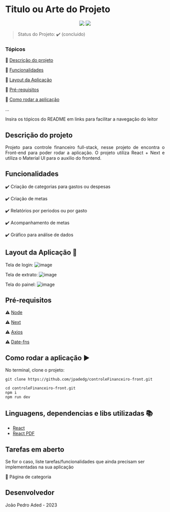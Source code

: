 <h1>Titulo ou Arte do Projeto</h1> 

<p align="center">
  <img src="https://img.shields.io/static/v1?label=react&message=framework&color=blue&style=for-the-badge&logo=REACT"/>
  <img src="http://img.shields.io/static/v1?label=STATUS&message=CONCLUIDO&color=GREEN&style=for-the-badge"/>
</p>

> Status do Projeto: :heavy_check_mark: (concluido)

### Tópicos 

:small_blue_diamond: [Descrição do projeto](#descrição-do-projeto)

:small_blue_diamond: [Funcionalidades](#funcionalidades)

:small_blue_diamond: [Layout da Aplicação](#layout-da-aplicação-dash)

:small_blue_diamond: [Pré-requisitos](#pré-requisitos)

:small_blue_diamond: [Como rodar a aplicação](#como-rodar-a-aplicação-arrow_forward)

... 

Insira os tópicos do README em links para facilitar a navegação do leitor

## Descrição do projeto 

<p align="justify">
  Projeto para controle financeiro full-stack, nesse projeto de encontra o Front-end para poder rodar a aplicação.
  O projeto utiliza React + Next e utiliza o Material UI para o auxilio do frontend.  
</p>

## Funcionalidades

:heavy_check_mark: Criação de categorias para gastos ou despesas

:heavy_check_mark: Criação de metas  

:heavy_check_mark: Relatórios por periodos ou por gasto

:heavy_check_mark: Acompanhamento de metas

:heavy_check_mark: Gráfico para análise de dados

## Layout da Aplicação :dash:

Tela de login: 
![image](https://github.com/jpadedg/controleFinanceiro-front/assets/57507707/53115c5e-b466-48cb-9a91-d14daa57f096)

Tela de extrato: 
![image](https://github.com/jpadedg/controleFinanceiro-front/assets/57507707/aedc4a4f-7b06-4b22-882b-85a6bfb9c581)

Tela do painel: 
![image](https://github.com/jpadedg/controleFinanceiro-front/assets/57507707/1a7e57ce-67e6-4077-b86b-8c0abe4fa4e5)


## Pré-requisitos

:warning: [Node](https://nodejs.org/en/download/)

:warning: [Next](https://nextjs.org/docs)

:warning: [Axios](https://axios-http.com/ptbr/docs/intro)

:warning: [Date-fns](https://date-fns.org/docs/Getting-Started)

## Como rodar a aplicação :arrow_forward:

No terminal, clone o projeto: 

```
git clone https://github.com/jpadedg/controleFinanceiro-front.git
```

```
cd controleFinanceiro-front.git
npm i 
npm run dev
```

## Linguagens, dependencias e libs utilizadas :books:

- [React](https://pt-br.reactjs.org/docs/create-a-new-react-app.html)
- [React PDF](https://react-pdf.org/)


## Tarefas em aberto

Se for o caso, liste tarefas/funcionalidades que ainda precisam ser implementadas na sua aplicação

:memo: Página de categoria


## Desenvolvedor

João Pedro Aded - 2023 
